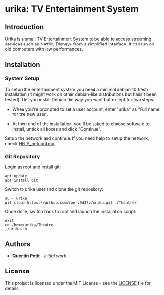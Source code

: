 # urika: TV Entertainment System

## Introduction

Urika is a small TV Entertainment System to be able to access streaming
services such as Netflix, Disney+ from a simplified interface. It can
run on old computers with low performances.

## Installation

### System Setup

To setup the entertainment system you need a minimal debian 10 fresh
installation (it might work on other debian-like distributions but
hasn't been tested). I let you install Debian the way you want but
except for two steps:

* When you're prompted to set a user account, enter "urika" as "Full name for the new user".

* At then end of the installation, you'll be asked to choose software to install, untick all boxes and click "Continue".

Setup the network and continue. If you need help to setup the network, check [HELP_netconf.md](HELP_netconf.md).

### Git Repository

Login as root and install git:
```
apt update
apt install git
```
Switch to urika user and clone the git repository:
```
su - urika
git clone https://github.com/qpe-y9d37y/urika.git ./Theatre/
```
Once done, switch back to root and launch the installation script:
```
exit
cd /home/urika/Theatre
./urika.sh
```

## Authors

* **Quentin Petit** - *Initial work*

## License

This project is licensed under the MIT License - see the [LICENSE](LICENSE) file for details
